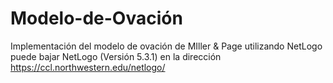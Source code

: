 # Modelo-de-Ovación
Implementación del modelo de ovación de MIller &amp; Page utilizando NetLogo 
puede bajar NetLogo (Versión 5.3.1) en la dirección https://ccl.northwestern.edu/netlogo/
